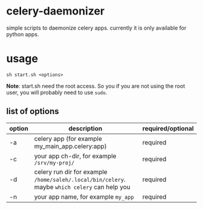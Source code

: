 # celery-daemonizer
simple scripts to daemonize celery apps. currently it is only available for
python apps.

# usage


```
sh start.sh <options>
```

**Note**: start.sh need the root access. So you if you are not using the root user, you will probably need to use
`sudo`.

## list of options

| option | description | required/optional |
| ----   | ----------- | ----------------- |
| -a     | celery app (for example my_main_app.celery:app) | required |
| -c     | your app ch-dir, for example `/srv/my-proj/` | required |
| -d     | celery run dir for example `/home/saleh/.local/bin/celery`. maybe `which celery` can help you | required |
| -n     | your app name, for example `my_app` | required |